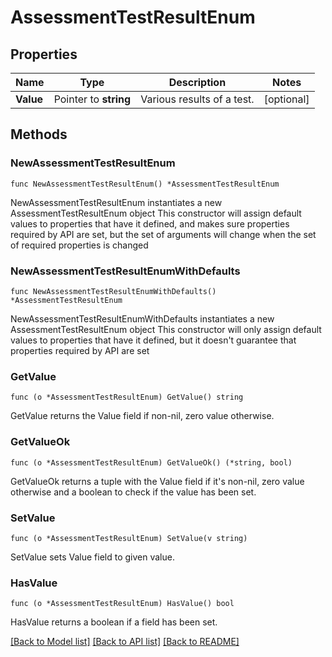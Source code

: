 # AssessmentTestResultEnum

## Properties

Name | Type | Description | Notes
------------ | ------------- | ------------- | -------------
**Value** | Pointer to **string** | Various results of a test. | [optional] 

## Methods

### NewAssessmentTestResultEnum

`func NewAssessmentTestResultEnum() *AssessmentTestResultEnum`

NewAssessmentTestResultEnum instantiates a new AssessmentTestResultEnum object
This constructor will assign default values to properties that have it defined,
and makes sure properties required by API are set, but the set of arguments
will change when the set of required properties is changed

### NewAssessmentTestResultEnumWithDefaults

`func NewAssessmentTestResultEnumWithDefaults() *AssessmentTestResultEnum`

NewAssessmentTestResultEnumWithDefaults instantiates a new AssessmentTestResultEnum object
This constructor will only assign default values to properties that have it defined,
but it doesn't guarantee that properties required by API are set

### GetValue

`func (o *AssessmentTestResultEnum) GetValue() string`

GetValue returns the Value field if non-nil, zero value otherwise.

### GetValueOk

`func (o *AssessmentTestResultEnum) GetValueOk() (*string, bool)`

GetValueOk returns a tuple with the Value field if it's non-nil, zero value otherwise
and a boolean to check if the value has been set.

### SetValue

`func (o *AssessmentTestResultEnum) SetValue(v string)`

SetValue sets Value field to given value.

### HasValue

`func (o *AssessmentTestResultEnum) HasValue() bool`

HasValue returns a boolean if a field has been set.


[[Back to Model list]](../README.md#documentation-for-models) [[Back to API list]](../README.md#documentation-for-api-endpoints) [[Back to README]](../README.md)


